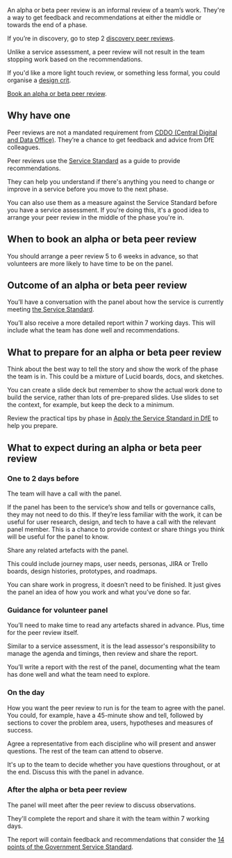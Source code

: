 An alpha or beta peer review is an informal review of a team’s work. They're a way to get feedback and recommendations at either the middle or towards the end of a phase.

If you’re in discovery, go to step 2 [discovery peer reviews](/service-assurance/discovery-peer-review).

Unlike a service assessment, a peer review will not result in the team stopping work based on the recommendations.

If you'd like a more light touch review, or something less formal, you could organise a [design crit](/service-assurance/design-crits).

[Book an alpha or beta peer review](/book).

## Why have one

Peer reviews are not a mandated requirement from [CDDO (Central Digital and Data Office)](https://www.gov.uk/government/organisations/central-digital-and-data-office/about). They’re a chance to get feedback and advice from DfE colleagues.

Peer reviews use the [Service Standard](https://apply-the-service-standard.education.gov.uk/service-standard) as a guide to provide recommendations.

They can help you understand if there's anything you need to change or improve in a service before you move to the next phase.

You can also use them as a measure against the Service Standard before you have a service assessment. If you're doing this, it's a good idea to arrange your peer review in the middle of the phase you're in.

## When to book an alpha or beta peer review

You should arrange a peer review 5 to 6 weeks in advance, so that volunteers are more likely to have time to be on the panel.

## Outcome of an alpha or beta peer review

You’ll have a conversation with the panel about how the service is currently meeting [the Service Standard](https://apply-the-service-standard.education.gov.uk/service-standard).

You’ll also receive a more detailed report within 7 working days. This will include what the team has done well and recommendations.

## What to prepare for an alpha or beta peer review

Think about the best way to tell the story and show the work of the phase the team is in. This could be a mixture of Lucid boards, docs, and sketches.

You can create a slide deck but remember to show the actual work done to build the service, rather than lots of pre-prepared slides. Use slides to set the context, for example, but keep the deck to a minimum.

Review the practical tips by phase in [Apply the Service Standard in DfE](https://apply-the-service-standard.education.gov.uk/) to help you prepare. 

## What to expect during an alpha or beta peer review

### One to 2 days before

The team will have a call with the panel.

If the panel has been to the service’s show and tells or governance calls, they may not need to do this. If they’re less familiar with the work, it can be useful for user research, design, and tech to have a call with the relevant panel member. This is a chance to provide context or share things you think will be useful for the panel to know.

Share any related artefacts with the panel.

This could include journey maps, user needs, personas, JIRA or Trello boards, design histories, prototypes, and roadmaps.

You can share work in progress, it doesn’t need to be finished. It just gives the panel an idea of how you work and what you’ve done so far.

### Guidance for volunteer panel

You’ll need to make time to read any artefacts shared in advance. Plus, time for the peer review itself. 

Similar to a service assessment, it is the lead assessor's responsibility to manage the agenda and timings, then review and share the report. 

You’ll write a report with the rest of the panel, documenting what the team has done well and what the team need to explore.

### On the day  

How you want the peer review to run is for the team to agree with the panel. You could, for example, have a 45-minute show and tell, followed by sections to cover the problem area, users, hypotheses and measures of success. 

Agree a representative from each discipline who will present and answer questions. The rest of the team can attend to observe.

It's up to the team to decide whether you have questions throughout, or at the end. Discuss this with the panel in advance.  

### After the alpha or beta peer review 

The panel will meet after the peer review to discuss observations.  

They'll complete the report and share it with the team within 7 working days. 

The report will contain feedback and recommendations that consider the [14 points of the Government Service Standard](https://apply-the-service-standard.education.gov.uk/service-standard). 






 

 